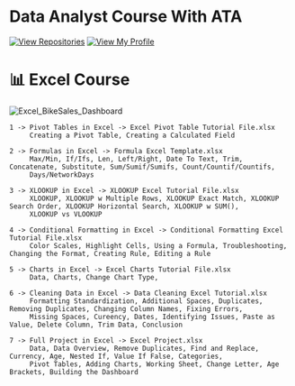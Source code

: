 # Data Analyst Course With ATA


[![View Repositories](https://img.shields.io/badge/View-My_Repositories-blue?logo=GitHub)](https://github.com/BariscanBilgen?tab=repositories)
[![View My Profile](https://img.shields.io/badge/View-My_Profile-green?logo=GitHub)](https://github.com/BariscanBilgen) 


# 📊 Excel Course

![Excel_BikeSales_Dashboard](https://user-images.githubusercontent.com/91004987/220150875-267686bd-afc1-49d2-89ac-be17862c726b.PNG)
```
1 -> Pivot Tables in Excel -> Excel Pivot Table Tutorial File.xlsx
     Creating a Pivot Table, Creating a Calculated Field
```


```
2 -> Formulas in Excel -> Formula Excel Template.xlsx
     Max/Min, If/Ifs, Len, Left/Right, Date To Text, Trim, Concatenate, Substitute, Sum/Sumif/Sumifs, Count/Countif/Countifs, 
     Days/NetworkDays
```

```
3 -> XLOOKUP in Excel -> XLOOKUP Excel Tutorial File.xlsx
     XLOOKUP, XLOOKUP w Multiple Rows, XLOOKUP Exact Match, XLOOKUP Search Order, XLOOKUP Horizontal Search, XLOOKUP w SUM(), 
     XLOOKUP vs VLOOKUP
```

```
4 -> Conditional Formatting in Excel -> Conditional Formatting Excel Tutorial File.xlsx
     Color Scales, Highlight Cells, Using a Formula, Troubleshooting, Changing the Format, Creating Rule, Editing a Rule
```

```
5 -> Charts in Excel -> Excel Charts Tutorial File.xlsx
     Data, Charts, Change Chart Type, 
```

```
6 -> Cleaning Data in Excel -> Data Cleaning Excel Tutorial.xlsx
     Formatting Standardization, Additional Spaces, Duplicates, Removing Duplicates, Changing Column Names, Fixing Errors, 
     Missing Spaces, Cureency, Dates, Identifying Issues, Paste as Value, Delete Column, Trim Data, Conclusion
```

```
7 -> Full Project in Excel -> Excel Project.xlsx
     Data, Data Overview, Remove Duplicates, Find and Replace, Currency, Age, Nested If, Value If False, Categories, 
     Pivot Tables, Adding Charts, Working Sheet, Change Letter, Age Brackets, Building the Dashboard
```
